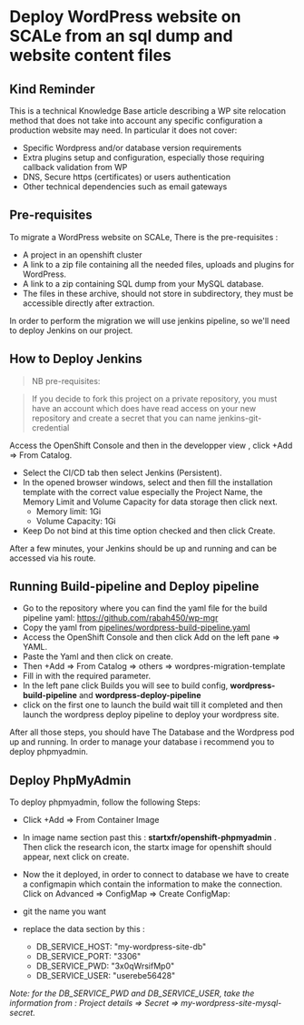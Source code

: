 # Deploy WordPress website on SCALe from an sql dump and website content files

## Kind Reminder

This is a technical Knowledge Base article describing a WP site relocation method that does not take into account any specific configuration a production website may need. In particular it does not cover:
* Specific Wordpress and/or database version requirements
* Extra plugins setup and configuration, especially those requiring callback validation from WP
* DNS,  Secure https (certificates) or users authentication
* Other technical dependencies such as email gateways




## Pre-requisites

To migrate a WordPress website on SCALe, There is the pre-requisites :

* A project in an openshift cluster
* A link to a zip file containing all the needed files, uploads and plugins for WordPress.
* A link to a zip containing SQL dump from your MySQL database.
* The files  in these archive, should not store in subdirectory, they must be accessible directly after extraction.

In order to perform the migration we will use jenkins pipeline, so we'll need to deploy Jenkins on our project.

## How to Deploy Jenkins

> NB 
>pre-requisites:

>If you decide to fork this project on a private repository, you must have an account which does have read access on your new repository and create a secret that you can name jenkins-git-credential 

Access the OpenShift Console and then in the developper view , click +Add => From Catalog.
* Select the CI/CD tab then select Jenkins (Persistent).
* In the opened browser windows, select and then fill the installation template with the correct value especially the Project Name, the Memory Limit and Volume Capacity for data storage then click next.
    * Memory limit: 1Gi
    * Volume Capacity: 1Gi
* Keep Do not bind at this time option checked and then click Create.

After a few minutes, your Jenkins should be up and running and can be accessed via his route. 

## Running Build-pipeline and Deploy pipeline 

* Go to the repository where you can find the  yaml file for the build pipeline yaml: https://github.com/rabah450/wp-mgr
* Copy the yaml from [pipelines/wordpress-build-pipeline.yaml](https://github.com/rabah450/wp-mgr/blob/master/pipeline/wordpress-build-pipeline.yaml)
* Access the OpenShift Console and then click Add on the left pane => YAML.
* Paste the Yaml and then click on create.
* Then +Add => From Catalog => others => wordpres-migration-template
* Fill in with the required parameter.
* In the left pane click Builds you will see to build config, **wordpress-build-pipeline** and **wordpress-deploy-pipeline**
* click on the first one to launch the build wait till it completed and then launch the wordpress deploy pipeline to deploy your wordpress site.

After all those steps, you should have The Database and the Wordpress pod up and running. In order to manage your database i recommend you to deploy phpmyadmin.

## Deploy PhpMyAdmin

To deploy phpmyadmin, follow the following Steps:

* Click +Add => From Container Image

* In image name section past this : **startxfr/openshift-phpmyadmin** . Then click the research icon, the startx image for openshift should appear, next click on create.

* Now the it deployed, in order to connect to database we have to create a configmapin which contain the information to make the connection.
Click on Advanced => ConfigMap => Create ConfigMap:

 - git the name you want 
 - replace the data section by this :
 

      * DB_SERVICE_HOST: "my-wordpress-site-db"
      * DB_SERVICE_PORT: "3306"
      * DB_SERVICE_PWD: "3x0qWrsifMp0"
      * DB_SERVICE_USER: "userebe56428"

*Note: for the DB_SERVICE_PWD and DB_SERVICE_USER, take the information from : Project details => Secret => my-wordpress-site-mysql-secret.*


